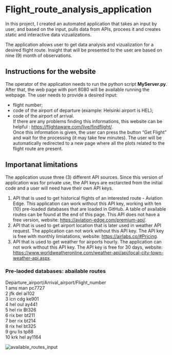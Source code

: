 # Flight_route_analysis_application  
In this project, I created an automated application that takes an input by user, and based on the input, pulls data from APIs, procees it and creates static and interactive data vizualizations.  

The application allows user to get data analysis and vizualization for a desired flight route. Insight that will be presented to the user are based on nine (9) month of observations.  
 
## Instructions for the website  
The operator of the application needs to run the python script **MyServer.py**. After that, the web page with port 8080 will be available running the webpage.
The user needs to provide a desired input:  
- flight number;  
- code of the airport of departure (example: Helsinki airport is HEL);  
- code of the airport of arrival.  
If there are any problems finding this informations, this website can be helpful : <https://flightaware.com/live/findflight/>.  
Once this information is given, the user can press the button “Get Flight” and wait for the processing (it may take few minutes). The user will be automatically redirected to a new page where all the plots related to the flight route are present.  

## Importanat limitations  
The application ususe three (3) different API sources. Since this version of application was for private use, the API keys are exctarcted from the initial code and a user will need have their own API keys.  
1) API that is used to get historical flights of an interested route - Aviation Edge. This application can work without this API key, working with ten (10) pre-loaded databases that are loaded in GitHub. A table of available routes can be found at the end of this page. This API does not have a free version, website: <https://aviation-edge.com/premium-api/>.  
2) API that is used to get airport location that is later used in weather API request. The application can not work without this API key. The API key is free with monthly limiatations, website: <https://airlabs.co/#Pricing>.  
3) API that is used to get weather for airports hourly. The application can not work without this API key. The API key is free for 30 days, website: <https://www.worldweatheronline.com/weather-api/api/local-city-town-weather-api.aspx>.  

### Pre-laoded databases: abailable routes  
Departure_airport/Arrival_airport/Flight_number  
1	 ams	man	pc7727  
2 	jfk	del	ai102  
3	 icn	cdg	ke901  
4	 hel	oul	ay441  
5	 hel	rix	Bt326  
6	 rix	ber	bt211  
7 	ber	rix	bt214  
8	 rix	hel	bt325  
9	 gru	lis	tp88  
10	krk	hel	ay1164  

![available_routes_input](https://user-images.githubusercontent.com/88134290/203369450-471a2da6-d012-4c16-95ba-d446415bfa19.png)

